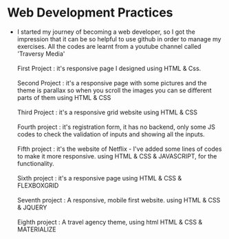 # Web Development Practices
- I started my journey of becoming a web developer, so I got  the impression that it can be so helpful to use github in order to manage my exercises. All the codes are learnt from a youtube channel called 'Traversy Media'
<br/><br/>
First Project : it's responsive page I designed using HTML & Css.
<br/><br/>
Second Project : it's a responsive page with some pictures and the theme is parallax so when you scroll the images you can se different parts of them using HTML & CSS
<br/><br/>
Third Project : it's a responsive grid website using HTML & CSS
<br/><br/>
Fourth project : it's registration form, it has no backend, only some JS codes to check the validation of inputs and showing all the inputs.
<br/><br/>
Fifth project : it's the website of Netflix - I've added some lines of codes to make it more responsive. using HTML & CSS & JAVASCRIPT, for the functionality.
<br/><br/>
Sixth project : it's a responsive page using HTML & CSS & FLEXBOXGRID
<br/><br/>
Seventh project : A responsive, mobile first website. using HTML & CSS & JQUERY
<br/><br/>
Eighth project : A travel agency theme, using html HTML & CSS & MATERIALIZE